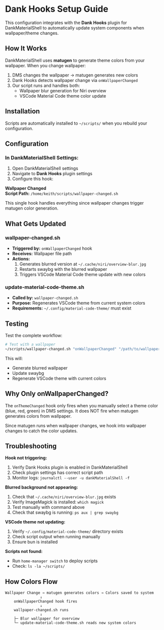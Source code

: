 # Dank Hooks Setup Guide

This configuration integrates with the **Dank Hooks** plugin for DankMaterialShell to automatically update system components when wallpaper/theme changes.

## How It Works

DankMaterialShell uses **matugen** to generate theme colors from your wallpaper. When you change wallpaper:
1. DMS changes the wallpaper → matugen generates new colors
2. Dank Hooks detects wallpaper change via `onWallpaperChanged`
3. Our script runs and handles both:
   - Wallpaper blur generation for Niri overview
   - VSCode Material Code theme color update

## Installation

Scripts are automatically installed to `~/scripts/` when you rebuild your configuration.

## Configuration

### In DankMaterialShell Settings:

1. Open DankMaterialShell settings
2. Navigate to **Dank Hooks** plugin settings
3. Configure this hook:

**Wallpaper Changed**  
**Script Path:** `/home/keith/scripts/wallpaper-changed.sh`

This single hook handles everything since wallpaper changes trigger matugen color generation.

## What Gets Updated

### wallpaper-changed.sh
- **Triggered by:** `onWallpaperChanged` hook
- **Receives:** Wallpaper file path
- **Actions:**
  1. Generates blurred version at `~/.cache/niri/overview-blur.jpg`
  2. Restarts swaybg with the blurred wallpaper
  3. Triggers VSCode Material Code theme update with new colors

### update-material-code-theme.sh
- **Called by:** `wallpaper-changed.sh`
- **Purpose:** Regenerates VSCode theme from current system colors
- **Requirements:** `~/.config/material-code-theme/` must exist

## Testing

Test the complete workflow:

```bash
# Test with a wallpaper
~/scripts/wallpaper-changed.sh "onWallpaperChanged" "/path/to/wallpaper.jpg"
```

This will:
- Generate blurred wallpaper
- Update swaybg
- Regenerate VSCode theme with current colors

## Why Only onWallpaperChanged?

The `onThemeChanged` hook only fires when you manually select a theme color (blue, red, green) in DMS settings. It does NOT fire when matugen generates colors from wallpaper.

Since matugen runs when wallpaper changes, we hook into wallpaper changes to catch the color updates.

## Troubleshooting

**Hook not triggering:**
1. Verify Dank Hooks plugin is enabled in DankMaterialShell
2. Check plugin settings has correct script path
3. Monitor logs: `journalctl --user -u dankMaterialShell -f`

**Blurred background not appearing:**
1. Check that `~/.cache/niri/overview-blur.jpg` exists
2. Verify ImageMagick is installed: `which magick`
3. Test manually with command above
4. Check that swaybg is running: `ps aux | grep swaybg`

**VSCode theme not updating:**
1. Verify `~/.config/material-code-theme/` directory exists
2. Check script output when running manually
3. Ensure bun is installed

**Scripts not found:**
- Run `home-manager switch` to deploy scripts
- Check: `ls -la ~/scripts/`

## How Colors Flow

```
Wallpaper Change → matugen generates colors → Colors saved to system
                ↓
    onWallpaperChanged hook fires
                ↓
    wallpaper-changed.sh runs
                ↓
    ├─ Blur wallpaper for overview
    └─ update-material-code-theme.sh reads new system colors
```
